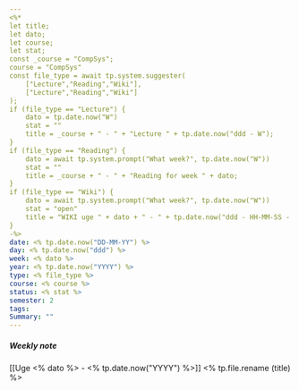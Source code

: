 ```yaml
---
<%*
let title; 
let dato;
let course; 
let stat;
const _course = "CompSys";
course = "CompSys"
const file_type = await tp.system.suggester(
    ["Lecture","Reading","Wiki"],
    ["Lecture","Reading","Wiki"]
);
if (file_type == "Lecture") {
    dato = tp.date.now("W")
    stat = ""
    title = _course + " - " + "Lecture " + tp.date.now("ddd - W");
}
if (file_type == "Reading") {
    dato = await tp.system.prompt("What week?", tp.date.now("W"))
    stat = ""
    title = _course + " - " + "Reading for week " + dato;
}
if (file_type == "Wiki") {
    dato = await tp.system.prompt("What week?", tp.date.now("W"))
    stat = "open"
    title = "WIKI uge " + dato + " - " + tp.date.now("ddd - HH-MM-SS - (YYYY)");
}
-%>
date: <% tp.date.now("DD-MM-YY") %>
day: <% tp.date.now("ddd") %>
week: <% dato %>
year: <% tp.date.now("YYYY") %>
type: <% file_type %>
course: <% course %>
status: <% stat %>
semester: 2
tags:
Summary: ""
---
```

##### Weekly note
[[Uge <% dato %> - <% tp.date.now("YYYY") %>]]
<% tp.file.rename (title) %>
# 